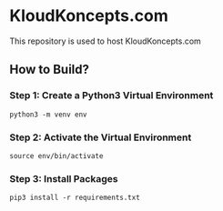 # KloudKoncepts.com
This repository is used to host KloudKoncepts.com

## How to Build?

### Step 1: Create a Python3 Virtual Environment

```
python3 -m venv env
```

### Step 2: Activate the Virtual Environment

```
source env/bin/activate
```

### Step 3: Install Packages

```
pip3 install -r requirements.txt
```